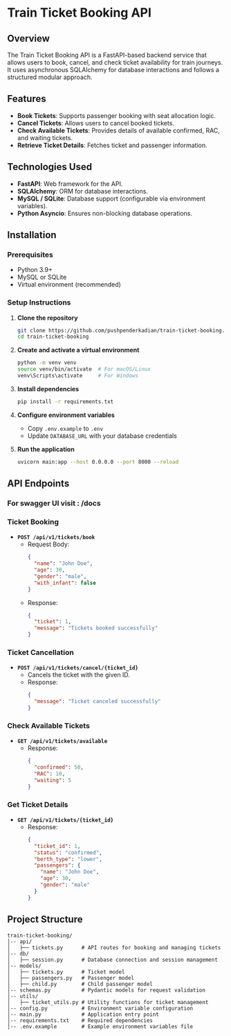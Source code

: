 # Train Ticket Booking API

## Overview
The Train Ticket Booking API is a FastAPI-based backend service that allows users to book, cancel, and check ticket availability for train journeys. It uses asynchronous SQLAlchemy for database interactions and follows a structured modular approach.

## Features
- **Book Tickets**: Supports passenger booking with seat allocation logic.
- **Cancel Tickets**: Allows users to cancel booked tickets.
- **Check Available Tickets**: Provides details of available confirmed, RAC, and waiting tickets.
- **Retrieve Ticket Details**: Fetches ticket and passenger information.

## Technologies Used
- **FastAPI**: Web framework for the API.
- **SQLAlchemy**: ORM for database interactions.
- **MySQL / SQLite**: Database support (configurable via environment variables).
- **Python Asyncio**: Ensures non-blocking database operations.

## Installation
### Prerequisites
- Python 3.9+
- MySQL or SQLite
- Virtual environment (recommended)

### Setup Instructions
1. **Clone the repository**
   ```sh
   git clone https://github.com/pushpenderkadian/train-ticket-booking.git
   cd train-ticket-booking
   ```

2. **Create and activate a virtual environment**
   ```sh
   python -m venv venv
   source venv/bin/activate  # For macOS/Linux
   venv\Scripts\activate     # For Windows
   ```

3. **Install dependencies**
   ```sh
   pip install -r requirements.txt
   ```

4. **Configure environment variables**
   - Copy `.env.example` to `.env`
   - Update `DATABASE_URL` with your database credentials

5. **Run the application**
   ```sh
   uvicorn main:app --host 0.0.0.0 --port 8000 --reload
   ```

## API Endpoints

### For swagger UI visit : /docs

### Ticket Booking
- **`POST /api/v1/tickets/book`**
  - Request Body:
    ```json
    {
      "name": "John Doe",
      "age": 30,
      "gender": "male",
      "with_infant": false
    }
    ```
  - Response:
    ```json
    {
      "ticket": 1,
      "message": "Tickets booked successfully"
    }
    ```

### Ticket Cancellation
- **`POST /api/v1/tickets/cancel/{ticket_id}`**
  - Cancels the ticket with the given ID.
  - Response:
    ```json
    {
      "message": "Ticket canceled successfully"
    }
    ```

### Check Available Tickets
- **`GET /api/v1/tickets/available`**
  - Response:
    ```json
    {
      "confirmed": 50,
      "RAC": 10,
      "waiting": 5
    }
    ```

### Get Ticket Details
- **`GET /api/v1/tickets/{ticket_id}`**
  - Response:
    ```json
    {
      "ticket_id": 1,
      "status": "confirmed",
      "berth_type": "lower",
      "passengers": {
        "name": "John Doe",
        "age": 30,
        "gender": "male"
      }
    }
    ```

## Project Structure
```
train-ticket-booking/
│-- api/
│   ├── tickets.py      # API routes for booking and managing tickets
│-- db/
│   ├── session.py      # Database connection and session management
│-- models/
│   ├── tickets.py      # Ticket model
│   ├── passengers.py   # Passenger model
│   ├── child.py        # Child passenger model
│-- schemas.py          # Pydantic models for request validation
│-- utils/
│   ├── ticket_utils.py # Utility functions for ticket management
│-- config.py           # Environment variable configuration
│-- main.py             # Application entry point
│-- requirements.txt    # Required dependencies
│-- .env.example        # Example environment variables file
```

